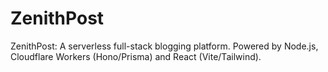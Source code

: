 # ZenithPost
ZenithPost: A serverless full-stack blogging platform. Powered by Node.js, Cloudflare Workers (Hono/Prisma) and React (Vite/Tailwind).
